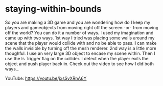 # staying-within-bounds
So you are making a 3D game and you are wondering how do I keep my players and gameobjects from moving right off the screen -or- from moving off the world?  You can do it a number of ways. I used my imagination and came up with two ways.   1st way I tried was placing some walls around my scene that the player would collide with and no be able to pass. I can make the walls invisible by turning off the mesh renderer.  2nd way is a little more thoughful. I use an very large 3D object to encase my scene within. Then I use the Is Trigger flag on the collider. I detect when the player exits the object and push player back in.  Check out the video to see how I did both ways...

YouTube:   https://youtu.be/jxsSvXRnA6Y
